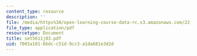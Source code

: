 ```yaml
---
content_type: resource
description: ''
file: /media/https%3A/open-learning-course-data-rc.s3.amazonaws.com/22-611j-introduction-to-plasma-physics-i-fall-2003/7003a1016bdcc51d9cc3a1da681e3d2d_set5611j03.pdf
file_type: application/pdf
resourcetype: Document
title: set5611j03.pdf
uid: 7003a101-6bdc-c51d-9cc3-a1da681e3d2d
---
```

